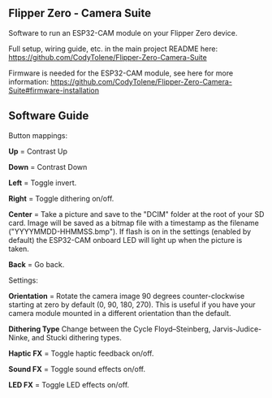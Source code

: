 ## Flipper Zero - Camera Suite

Software to run an ESP32-CAM module on your Flipper Zero device.

Full setup, wiring guide, etc. in the main project README here: https://github.com/CodyTolene/Flipper-Zero-Camera-Suite

Firmware is needed for the ESP32-CAM module, see here for more information: https://github.com/CodyTolene/Flipper-Zero-Camera-Suite#firmware-installation

## Software Guide

Button mappings:

**Up** = Contrast Up

**Down** = Contrast Down

**Left** = Toggle invert.

**Right** = Toggle dithering on/off.

**Center** = Take a picture and save to the "DCIM" folder at the root of your SD card. Image will be saved as a bitmap file with a timestamp as the filename ("YYYYMMDD-HHMMSS.bmp"). If flash is on in the settings (enabled by default) the ESP32-CAM onboard LED will light up when the picture is taken.

**Back** = Go back.

Settings:

**Orientation** = Rotate the camera image 90 degrees counter-clockwise starting at zero by default (0, 90, 180, 270). This is useful if you have your camera module mounted in a different orientation than the default.

**Dithering Type** Change between the Cycle Floyd–Steinberg, Jarvis-Judice-Ninke, and Stucki dithering types.

**Haptic FX** = Toggle haptic feedback on/off.

**Sound FX** = Toggle sound effects on/off.

**LED FX** = Toggle LED effects on/off.
